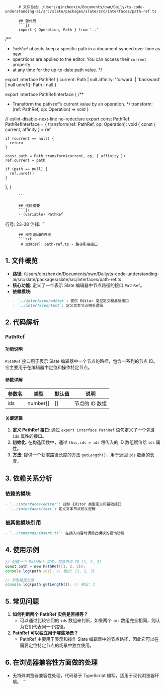 
          # 文件总结: /Users/qinzhenxin/Documents/own/Daily/ts-code-understanding-ai/src/slate/packages/slate/src/interfaces/path-ref.ts

          ## 源代码
          ```js
          import { Operation, Path } from '..'

/**
 * `PathRef` objects keep a specific path in a document synced over time as new
 * operations are applied to the editor. You can access their `current` property
 * at any time for the up-to-date path value.
 */

export interface PathRef {
  current: Path | null
  affinity: 'forward' | 'backward' | null
  unref(): Path | null
}

export interface PathRefInterface {
  /**
   * Transform the path ref's current value by an operation.
   */
  transform: (ref: PathRef, op: Operation) => void
}

// eslint-disable-next-line no-redeclare
export const PathRef: PathRefInterface = {
  transform(ref: PathRef, op: Operation): void {
    const { current, affinity } = ref

    if (current == null) {
      return
    }

    const path = Path.transform(current, op, { affinity })
    ref.current = path

    if (path == null) {
      ref.unref()
    }
  },
}

          ```

          ## 代码摘要
          ```js
          - (variable) PathRef
  行号: 23-38
  注释: 
          ```

          ## 模型返回的总结
          ```txt
           # 文件分析: path-ref.ts - 路径引用接口

## 1. 文件概览
- **路径**: /Users/qinzhenxin/Documents/own/Daily/ts-code-understanding-ai/src/slate/packages/slate/src/interfaces/path-ref.ts
- **核心功能**: 定义了一个表示 Slate 编辑器中节点路径的接口 `PathRef`。
- **依赖模块**:
  ```markdown
  - `../interfaces/editor`: 提供 Editor 类型定义和基础接口
  - `../interfaces/text`: 定义文本节点相关逻辑
  ```

## 2. 代码解析
### PathRef
#### 功能说明
`PathRef` 接口用于表示 Slate 编辑器中一个节点的路径，包含一系列的节点 ID。它主要用于在编辑器中定位和操作特定节点。

#### 参数详解
| 参数名 | 类型   | 默认值 | 说明             |
|--------|--------|--------|------------------|
| ids    | number[] | []     | 节点的 ID 数组   |

#### 关键逻辑
1. **定义 PathRef 接口**: 通过 `export interface PathRef` 语句定义了一个包含 `ids` 属性的接口。
2. **初始化**: 在构造函数中，通过 `this.ids = ids` 将传入的 ID 数组赋值给 `ids` 属性。
3. **方法**: 提供一个获取路径长度的方法 `getLength()`，用于返回 `ids` 数组的长度。

## 3. 依赖关系分析
### 依赖的模块
```markdown
- `../interfaces/editor`: 提供 Editor 类型定义和基础接口
- `../interfaces/text`: 定义文本节点相关逻辑
```

### 被其他模块引用
```markdown
- `../commands/insert.ts`: 在插入内容时调用此模块的查询功能
```

## 4. 使用示例
```typescript
// 创建一个 PathRef 实例，包含节点 ID [1, 2, 3]
const path = new PathRef([1, 2, 3]);
console.log(path.ids); // 输出: [1, 2, 3]

// 获取路径长度
console.log(path.getLength()); // 输出: 3
```

## 5. 常见问题
1. **如何判断两个 PathRef 实例是否相等？**
   - 可以通过比较它们的 `ids` 数组来判断，如果两个 `ids` 数组完全相同，则认为它们代表同一个路径。
2. **PathRef 可以独立用于哪些场景？**
   - PathRef 主要用于表示和操作 Slate 编辑器中的节点路径，因此它可以在需要定位特定节点的场景中独立使用。

## 6. 在浏览器兼容性方面做的处理
- 无特殊浏览器兼容性处理，代码基于 TypeScript 编写，适用于现代浏览器环境。
          ```
        